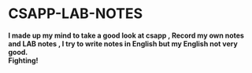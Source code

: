 # CSAPP-LAB-NOTES

**I made up my mind to take a good look at csapp , Record my own notes and LAB notes , I try to write notes in English but my English not very good.**  
**Fighting!** 
